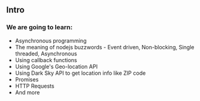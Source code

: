 ## Intro

### We are going to learn:

- Asynchronous programming
- The meaning of nodejs buzzwords - Event driven, Non-blocking, Single threaded, Asynchronous
- Using callback functions
- Using Google's Geo-location API 
- Using Dark Sky API to get location info like ZIP code
- Promises
- HTTP Requests
- And more